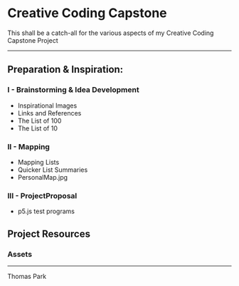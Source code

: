 # Creative Coding Capstone
 This shall be a catch-all for the various aspects of my Creative Coding Capstone Project
***
## Preparation & Inspiration: 

### I - Brainstorming & Idea Development
- Inspirational Images
- Links and References
- The List of 100
- The List of 10

### II - Mapping
- Mapping Lists
- Quicker List Summaries
- PersonalMap.jpg

### III - ProjectProposal
- p5.js test programs


## Project Resources

### Assets

***
Thomas Park
